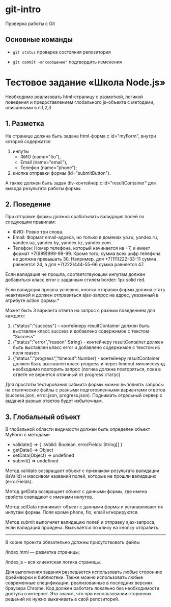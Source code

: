 # git-intro

Проверка работы с Git

## Основные команды

* `git status` проверка состояния репозитория

* `git commit -m'сообщение'` подтвердить изменения 

# Тестовое задание «Школа Node.js»
Необходимо реализовать html-страницу с разметкой, логикой поведения и предоставлением глобального js-объекта с методами, описанными в п.1,2,3

## 1. Разметка

На странице должна быть задана html-форма с id="myForm", внутри которой содержатся
1. инпуты
    - ФИО (name="fio"),
    - Email (name="email"),
    - Телефон (name="phone");
2. кнопка отправки формы (id="submitButton").

А также должен быть задан div-контейнер с id="resultContainer" для вывода результата работы формы.

## 2. Поведение

При отправке формы должна срабатывать валидация полей по следующим правилам:
* ФИО: Ровно три слова.
* Email: Формат email-адреса, но только в доменах ya.ru, yandex.ru, yandex.ua, yandex.by, yandex.kz, yandex.com.
* Телефон: Номер телефона, который начинается на +7, и имеет формат +7(999)999-99-99. Кроме того, сумма всех цифр 
телефона не должна превышать 30. Например, для +7(111)222-33-11 сумма равняется 24, а для +7(222)444-55-66 сумма равняется 47.

Если валидация не прошла, соответствующим инпутам должен добавиться класс error с заданным стилем border: 1px solid red.

Если валидация прошла успешно, кнопка отправки формы должна стать неактивной и должен отправиться ajax-запрос на адрес, указанный в атрибуте action формы.*

Может быть 3 варианта ответа на запрос с разным поведением для каждого:
1. {"status":"success"} – контейнеру resultContainer должен быть выставлен класс success и добавлено содержимое с 
текстом "Success"
2. {"status":"error","reason":String} - контейнеру resultContainer должен быть выставлен класс error и добавлено 
содержимое с текстом из поля reason
3. {"status":"progress","timeout":Number} - контейнеру resultContainer должен быть выставлен класс progress и через 
timeout миллисекунд необходимо повторить запрос (логика должна повторяться, пока в ответе не вернется отличный от progress статус)

Для простоты тестирования сабмита формы можно выполнять запросы на статические файлы с разными подготовленными вариантами ответов (success.json, error.json, progress.json). Поднимать отдельный сервер с выдачей разных ответов будет избыточным.

## 3. Глобальный объект

В глобальной области видимости должен быть определен объект MyForm с методами
* validate() => { isValid: Boolean, errorFields: String[] }
* getData() => Object
* setData(Object) => undefined
* submit() => undefined

Метод validate возвращает объект с признаком результата валидации (isValid) и массивом названий полей, которые не прошли валидацию (errorFields).

Метод getData возвращает объект с данными формы, где имена свойств совпадают с именами инпутов.

Метод setData принимает объект с данными формы и устанавливает их инпутам формы. Поля кроме phone, fio, email игнорируются.

Метод submit выполняет валидацию полей и отправку ajax-запроса, если валидация пройдена. Вызывается по клику на кнопку отправить.

***
В корне проекта обязательно должны присутствовать файлы

/index.html — разметка страницы;

/index.js – вся клиентская логика страницы.

Для выполнения задания разрешается использовать любые сторонние фреймворки и библиотеки.
Также можно использовать любые современные спецификации, реализованные в последних версиях браузера Chrome.
Код должен работать локально без необходимости доступа в интернет. Это значит, что при использовании сторонних решений их нужно выкачивать в свой репозиторий.
